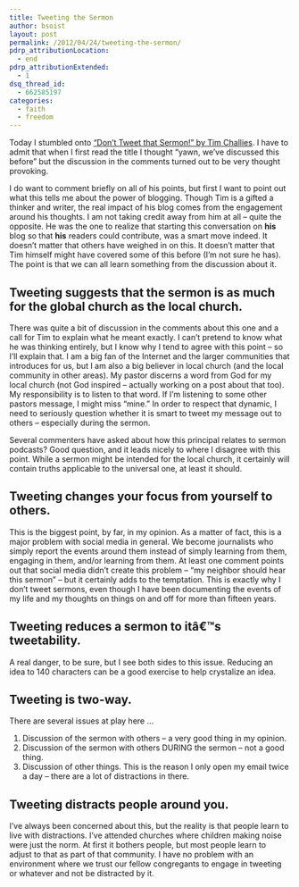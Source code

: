 ```yaml
---
title: Tweeting the Sermon
author: bsoist
layout: post
permalink: /2012/04/24/tweeting-the-sermon/
pdrp_attributionLocation:
  - end
pdrp_attributionExtended:
  - 1
dsq_thread_id:
  - 662585197
categories:
  - faith
  - freedom
---
```

Today I stumbled onto [&#8220;Don&#8217;t Tweet that Sermon!&#8221; by Tim Challies][1]. I have to admit that when I first read the title I thought &#8220;yawn, we&#8217;ve discussed this before&#8221; but the discussion in the comments turned out to be very thought provoking.

I do want to comment briefly on all of his points, but first I want to point out what this tells me about the power of blogging. Though Tim is a gifted a thinker and writer, the real impact of his blog comes from the engagement around his thoughts. I am not taking credit away from him at all &#8211; quite the opposite. He was the one to realize that starting this conversation on **his** blog so that **his** readers could contribute, was a smart move indeed. It doesn&#8217;t matter that others have weighed in on this. It doesn&#8217;t matter that Tim himself might have covered some of this before (I&#8217;m not sure he has). The point is that we can all learn something from the discussion about it.

## Tweeting suggests that the sermon is as much for the global church as the local church.

There was quite a bit of discussion in the comments about this one and a call for Tim to explain what he meant exactly. I can&#8217;t pretend to know what he was thinking entirely, but I know why I tend to agree with this point &#8211; so I&#8217;ll explain that. I am a big fan of the Internet and the larger communities that introduces for us, but I am also a big believer in local church (and the local community in other areas). My pastor discerns a word from God for my local church (not God inspired &#8211; actually working on a post about that too). My responsibility is to listen to that word. If I&#8217;m listening to some other pastors message, I might miss &#8220;mine.&#8221; In order to respect that dynamic, I need to seriously question whether it is smart to tweet my message out to others &#8211; especially during the sermon.

Several commenters have asked about how this principal relates to sermon podcasts? Good question, and it leads nicely to where I disagree with this point. While a sermon might be intended for the local church, it certainly will contain truths applicable to the universal one, at least it should.

## Tweeting changes your focus from yourself to others.

This is the biggest point, by far, in my opinion. As a matter of fact, this is a major problem with social media in general. We become journalists who simply report the events around them instead of simply learning from them, engaging in them, and/or learning from them. At least one comment points out that social media didn&#8217;t create this problem &#8211; &#8220;my neighbor should hear this sermon&#8221; &#8211; but it certainly adds to the temptation. This is exactly why I don&#8217;t tweet sermons, even though I have been documenting the events of my life and my thoughts on things on and off for more than fifteen years.

## Tweeting reduces a sermon to itâ€™s tweetability.

A real danger, to be sure, but I see both sides to this issue. Reducing an idea to 140 characters can be a good exercise to help crystalize an idea.

## Tweeting is two-way.

There are several issues at play here &#8230;

  1. Discussion of the sermon with others &#8211; a very good thing in my opinion.
  2. Discussion of the sermon with others DURING the sermon &#8211; not a good thing.
  3. Discussion of other things. This is the reason I only open my email twice a day &#8211; there are a lot of distractions in there.

## Tweeting distracts people around you.

I&#8217;ve always been concerned about this, but the reality is that people learn to live with distractions. I&#8217;ve attended churches where children making noise were just the norm. At first it bothers people, but most people learn to adjust to that as part of that community. I have no problem with an environment where we trust our fellow congregants to engage in tweeting or whatever and not be distracted by it.

 [1]: http://www.challies.com/christian-living/dont-tweet-that-sermon?utm_source=feedburner&utm_medium=feed&utm_campaign=Feed%3A+challies%2FXhEt+%28Challies+Dot+Com%29
